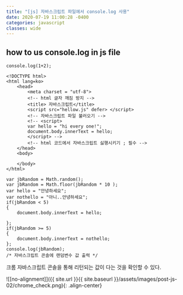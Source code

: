 ```yaml
---
title: "[js] 자바스크립트 파일에서 console.log 사용"
date: 2020-07-19 11:00:28 -0400
categories: javascript
classes: wide
---
```


## how to us console.log in js file

```
console.log(1+2); 
```

```
<!DOCTYPE html>
<html lang=ko>
    <head>
        <meta charset = "utf-8">
        <!-- html 글자 깨짐 방지 -->
        <title> 자바스크립트</title>
        <script src="hellow.js" defer> </script>
        <!-- 자바스크립트 파일 불러오기 -->
        <!-- <script>
        var hello = "hi every one!";
        document.body.innerText = hello;
        </script> -->
        <!-- html 코드에서 자바스크립트 싫행시키기 ; 필수 -->
    </head>
    <body>

    </body>
</html>
```


```
var jbRandom = Math.random();
var jbRandom = Math.floor(jbRandom * 10 ); 
var hello = "안녕하세요";
var nothello = "아니..안녕하세요";
if(jbRandom < 5)
{
    document.body.innerText = hello;
    
};
if(jbRandom >= 5)
{
    document.body.innerText = nothello;
};
console.log(jbRandom);
/* 자바스크립트 콘솔에 랜덤변수 값 출력 */
```


크롬 자바스크립트 콘솔을 통해 리턴되는 값이 다는 것을 확인할 수 있다.

![[no-alignment]]({{ site.url }}{{ site.baseurl }}/assets/images/post-js-02/chrome_check.png){: .align-center}